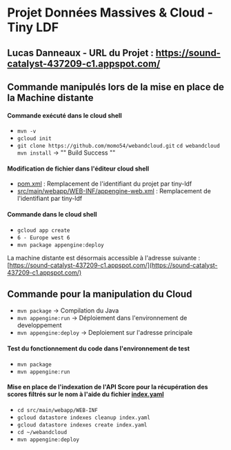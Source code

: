 # Projet Données Massives & Cloud - Tiny LDF
## Lucas Danneaux - URL du Projet : https://sound-catalyst-437209-c1.appspot.com/

## Commande manipulés lors de la mise en place de la Machine distante

#### Commande exécuté dans le cloud shell
- `mvn -v`
- `gcloud init`
- `git clone https://github.com/momo54/webandcloud.git`
`cd webandcloud`
`mvn install` -> "" Build Success ""

#### Modification de fichier dans l'éditeur cloud shell
- [pom.xml](webandcloud/pom.xml) : Remplacement de l'identifiant du projet par tiny-ldf
- [src/main/webapp/WEB-INF/appengine-web.xml](webandcloud/src/main/webapp/WEB-INF/appengine-web.xml) : Remplacement de l'identifiant par tiny-ldf

#### Commande dans le cloud shell
- `gcloud app create`
- `6 - Europe west 6`
- `mvn package appengine:deploy`

La machine distante est désormais accessible à l'adresse suivante : [https://sound-catalyst-437209-c1.appspot.com/](https://sound-catalyst-437209-c1.appspot.com/)

## Commande pour la manipulation du Cloud 
- `mvn package` -> Compilation du Java
- `mvn appengine:run` -> Déploiement dans l'environnement de developpement  
- `mvn appengine:deploy` -> Deploiement sur l'adresse principale

#### Test du fonctionnement du code dans l'environnement de test
- `mvn package`
- `mvn appengine:run`

#### Mise en place de l'indexation de l'API Score pour la récupération des scores filtrés sur le nom à l'aide du fichier [index.yaml](webandcloud/src/main/webapp/WEB-INF/index.yaml)
- `cd src/main/webapp/WEB-INF`
- `gcloud datastore indexes cleanup index.yaml`
- `gcloud datastore indexes create index.yaml`
- `cd ~/webandcloud`
- `mvn appengine:deploy`
